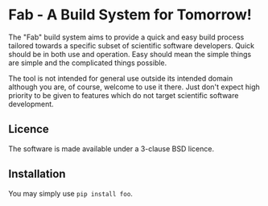 # Fab - A Build System for Tomorrow!

The "Fab" build system aims to provide a quick and easy build process tailored towards a
specific subset of scientific software developers. Quick should be in both use and
operation. Easy should mean the simple things are simple and the complicated things
possible.

The tool is not intended for general use outside its intended domain although you are,
of course, welcome to use it there. Just don't expect high priority to be given to
features which do not target scientific software development.

## Licence

The software is made available under a 3-clause BSD licence.

## Installation

You may simply use `pip install foo`.
